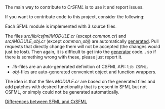 The main way to contribute to *CrSFML* is to use it and report issues.

If you want to contribute code to this project, consider the following:

Each SFML module is implemented with 3 source files.


The files *src/lib/csfml/MODULE.cr* (except *common.cr*) and *src/MODULE_obj.cr* (except *common_obj*) are automatically [generated](generate). Pull requests that directly change them will not be accepted (the changes would just be lost). Then again, it is difficult to get into the [generator](generate) code... so if there is something wrong with these, please just report it.

- *lib*-files are an auto-generated definition of CSFML API: `lib CSFML`.
- *obj*-files are auto-generated convenient object and function wrappers.

The idea is that the files *MODULE.cr* are based on the generated files and add patches with desired functionality that is present in SFML but not CSFML, or simply could not be generated automatically.

[Differences between SFML and CrSFML](http://blaxpirit.github.io/crsfml/tutorials/crsfml-differences.html)
